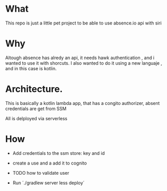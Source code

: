 # What

This repo is just a little pet project to be able to use absence.io api with siri

# Why

Altough absence has alredy an api, it needs hawk authentication , and i wanted to use it with shorcuts.
I also wanted to do it using a new languaje , and in this case is kotlin.

# Architecture.

This is basically a kotlin lambda app, that has a congito authorizer, absent credentials are get from SSM

All is delployed via serverless




# How

- Add credentials to the ssm store: key and id

- create a use and a add it to cognito

- TODO how to validate user
- Run  ´./gradlew server less deploy´  